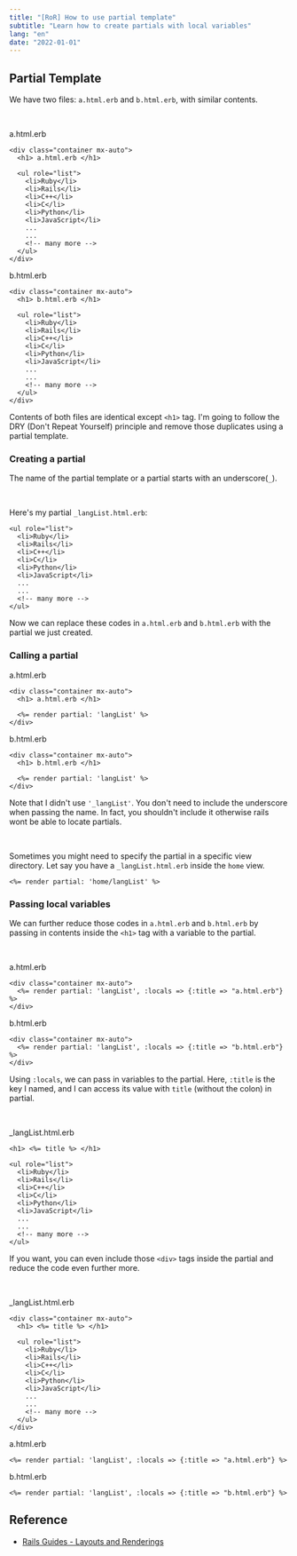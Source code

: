 ```yaml
---
title: "[RoR] How to use partial template"
subtitle: "Learn how to create partials with local variables"
lang: "en"
date: "2022-01-01"
---
```


## Partial Template

We have two files: `a.html.erb` and `b.html.erb`, with similar contents.

<br>

a.html.erb
```erb
<div class="container mx-auto">
  <h1> a.html.erb </h1>

  <ul role="list">
    <li>Ruby</li>
    <li>Rails</li>
    <li>C++</li>
    <li>C</li> 
    <li>Python</li>
    <li>JavaScript</li>
    ... 
    ...
    <!-- many more -->
  </ul>
</div>
```

b.html.erb
```erb
<div class="container mx-auto">
  <h1> b.html.erb </h1>

  <ul role="list">
    <li>Ruby</li>
    <li>Rails</li>
    <li>C++</li>
    <li>C</li> 
    <li>Python</li>
    <li>JavaScript</li>
    ... 
    ...
    <!-- many more -->
  </ul>
</div>
```

Contents of both files are identical except `<h1>` tag. I'm going to follow the DRY (Don't Repeat Yourself) principle and remove those duplicates using a partial template.

### Creating a partial
The name of the partial template or a partial starts with an underscore(`_`). 

<br>

Here's my partial `_langList.html.erb`:
```erb
<ul role="list">
  <li>Ruby</li>
  <li>Rails</li>
  <li>C++</li>
  <li>C</li> 
  <li>Python</li>
  <li>JavaScript</li>
  ... 
  ...
  <!-- many more -->
</ul>
```

Now we can replace these codes in `a.html.erb` and `b.html.erb` with the partial we just created.

### Calling a partial

a.html.erb
```erb
<div class="container mx-auto">
  <h1> a.html.erb </h1>
  
  <%= render partial: 'langList' %>
</div>
```

b.html.erb
```erb
<div class="container mx-auto">
  <h1> b.html.erb </h1>

  <%= render partial: 'langList' %>
</div>
```

Note that I didn't use `'_langList'`. You don't need to include the underscore when passing the name. In fact, you shouldn't include it otherwise rails wont be able to locate partials.

<br>

Sometimes you might need to specify the partial in a specific view directory. Let say you have a `_langList.html.erb` inside the `home` view.
```erb
<%= render partial: 'home/langList' %>
```

### Passing local variables
We can further reduce those codes in `a.html.erb` and `b.html.erb` by passing in contents inside the `<h1>` tag with a variable to the partial.

<br>

a.html.erb
```erb
<div class="container mx-auto">
  <%= render partial: 'langList', :locals => {:title => "a.html.erb"} %>
</div>
```

b.html.erb
```erb
<div class="container mx-auto">
  <%= render partial: 'langList', :locals => {:title => "b.html.erb"} %>
</div>
```

Using `:locals`, we can pass in variables to the partial. Here, `:title` is the key I named, and I can access its value with `title` (without the colon) in partial.

<br>

_langList.html.erb
```erb
<h1> <%= title %> </h1>

<ul role="list">
  <li>Ruby</li>
  <li>Rails</li>
  <li>C++</li>
  <li>C</li> 
  <li>Python</li>
  <li>JavaScript</li>
  ... 
  ...
  <!-- many more -->
</ul>
```

If you want, you can even include those `<div>` tags inside the partial and reduce the code even further more.

<br>

_langList.html.erb
```erb
<div class="container mx-auto">
  <h1> <%= title %> </h1>

  <ul role="list">
    <li>Ruby</li>
    <li>Rails</li>
    <li>C++</li>
    <li>C</li> 
    <li>Python</li>
    <li>JavaScript</li>
    ... 
    ...
    <!-- many more -->
  </ul>
</div>
```

a.html.erb
```erb
<%= render partial: 'langList', :locals => {:title => "a.html.erb"} %>
```

b.html.erb
```erb
<%= render partial: 'langList', :locals => {:title => "b.html.erb"} %>
```

## Reference
- [Rails Guides - Layouts and Renderings](https://guides.rubyonrails.org/layouts_and_rendering.html)